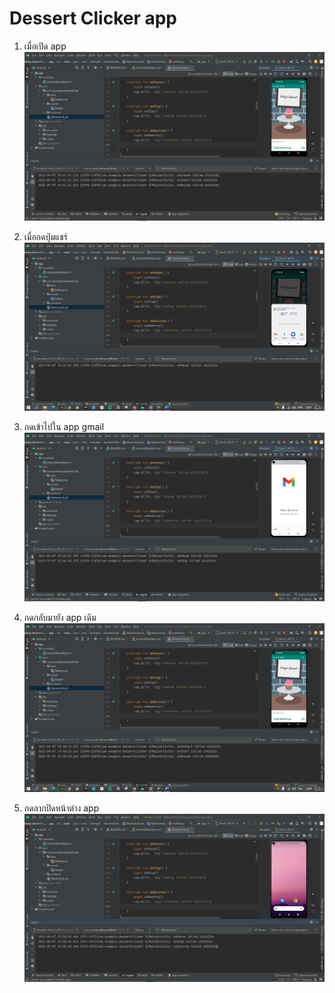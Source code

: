 Dessert Clicker app
=====================
1. เมื่อเปิด app 
![alt text](https://github.com/63410156/DessertClicker156/blob/master/img/kotlin4.PNG)

2. เมื่อกดปุ่มแชร์
![alt text](https://github.com/63410156/DessertClicker156/blob/master/img/kotlin5.PNG)

3. กดเข้าไปใน app gmail 
![alt text](https://github.com/63410156/DessertClicker156/blob/master/img/kotlin6.PNG)

4. กดกลับมายัง app เดิม
![alt text](https://github.com/63410156/DessertClicker156/blob/master/img/kotlin7.PNG)

5. กดลากปิดหน้าต่าง app
![alt text](https://github.com/63410156/DessertClicker156/blob/master/img/kotlin8.PNG)
